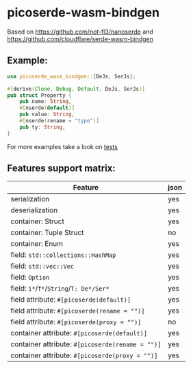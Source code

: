# picoserde-wasm-bindgen

Based on https://github.com/not-fl3/nanoserde and https://github.com/cloudflare/serde-wasm-bindgen

## Example:

```rust
use picoserde_wasm_bindgen::{DeJs, SerJs};

#[derive(Clone, Debug, Default, DeJs, SerJs)]
pub struct Property {
    pub name: String,
    #[nserde(default)]
    pub value: String,
    #[nserde(rename = "type")]
    pub ty: String,
}
```

For more examples take a look on [tests](/tests)

## Features support matrix:

| Feature                                         | json   |
| ----------------------------------------------- | ------ |
| serialization                                   | yes    |
| deserialization                                 | yes    |
| container: Struct                               | yes    |
| container: Tuple Struct                         | no     |
| container: Enum                                 | yes    |
| field: `std::collections::HashMap`              | yes    |
| field: `std::vec::Vec`                          | yes    |
| field: `Option`                                 | yes    |
| field: `i*`/`f*`/`String`/`T: De*/Ser*`         | yes    |
| field attribute: `#[picoserde(default)]`        | yes    |
| field attribute: `#[picoserde(rename = "")]`    | yes    |
| field attribute: `#[picoserde(proxy = "")]`     | no     |
| container attribute: `#[picoserde(default)]`    | yes    |
| container attribute: `#[picoserde(rename = "")]`| yes    |
| container attribute: `#[picoserde(proxy = "")]` | yes    |
